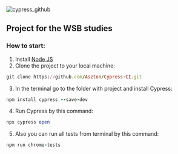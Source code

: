 ![cypress_github](https://user-images.githubusercontent.com/22678683/166293886-d99cd339-44ba-48b9-86c4-e85ec1f19741.png)
## Project for the WSB studies
### How to start:
1. Install [Node JS](https://nodejs.org/en/download/)
2. Clone the project to your local machine:
```ruby
git clone https://github.com/Aszton/Cypress-CI.git
```
3. In the terminal go to the folder with project and install Cypress:
```ruby
npm install cypress --save-dev
```
4. Run Cypress by this command:
```ruby
npx cypress open
```
5. Also you can run all tests from terminal by this command:
```ruby
npm run chrome-tests
```
